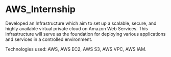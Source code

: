 # AWS_Internship

Developed an Infrastructure which aim to set up a scalable, secure, and highly available virtual private cloud on Amazon
Web Services. This infrastructure will serve as the foundation for deploying various applications and services in a
controlled environment.

Technologies used: AWS, AWS EC2, AWS S3, AWS VPC, AWS IAM.
